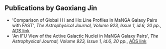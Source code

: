 ## Publications by Gaoxiang Jin
- 'Comparison of Global H i and Hα Line Profiles in MaNGA Galaxy Pairs with FAST', *The Astrophysical Journal, Volume 923, Issue 1, id.6, 20 pp.*, [ADS link](https://ui.adsabs.harvard.edu/abs/2021ApJ...923....6J/abstract )
- 'An IFU View of the Active Galactic Nuclei in MaNGA Galaxy Pairs', *The Astrophysical Journal, Volume 923, Issue 1, id.6, 20 pp.*, [ADS link](https://ui.adsabs.harvard.edu/abs/2021ApJ...923....6J/abstract )
